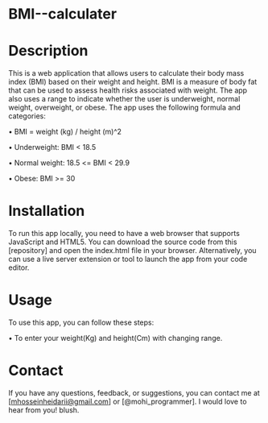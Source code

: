 # BMI--calculater

# Description
This is a web application that allows users to calculate their body mass index (BMI) based on their weight and height. BMI is a measure of body fat that can be used to assess health risks associated with weight. The app also uses a range to indicate whether the user is underweight, normal weight, overweight, or obese. The app uses the following formula and categories:

•  BMI = weight (kg) / height (m)^2

•  Underweight: BMI < 18.5

•  Normal weight: 18.5 <= BMI < 29.9

•  Obese: BMI >= 30

# Installation
To run this app locally, you need to have a web browser that supports JavaScript and HTML5. You can download the source code from this [repository] and open the index.html file in your browser. Alternatively, you can use a live server extension or tool to launch the app from your code editor.

# Usage
To use this app, you can follow these steps:

•  To enter your weight(Kg) and height(Cm) with changing range. 

# Contact
If you have any questions, feedback, or suggestions, you can contact me at [mhosseinheidarii@gmail.com] or [@mohi_programmer]. I would love to hear from you! blush.
